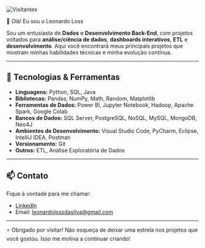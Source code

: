 ![Visitantes](https://komarev.com/ghpvc/?username=leonardoloss&label=Visualizações&color=0e75b6&style=flat)

👋 Olá! Eu sou o Leonardo Loss

Sou um entusiasta de **Dados** e **Desenvolvimento Back-End**, com projetos voltados para **análise/ciência de dados**, **dashboards interativos**, **ETL** e **desenvolvimento**. Aqui você encontrará meus principais projetos que mostram minhas habilidades técnicas e minha evolução contínua.

---

## 🧰 Tecnologias & Ferramentas

- **Linguagens:** Python, SQL, Java
- **Bibliotecas:** Pandas, NumPy, Math, Random, Matplotlib
- **Ferramentas de Dados:** Power BI, Jupyter Notebook, Hadoop, Apache Spark, Google Colab
- **Bancos de Dados:** SQL Server, PostgreSQL, NoSQL, MySQL, MongoDB, Neo4J 
- **Ambientes de Desenvolvimento:** Visual Studio Code, PyCharm, Eclipse, IntelliJ IDEA, Postman
- **Versionamento:** Git
- **Outros:** ETL, Análise Exploratória de Dados

---

## 📫 Contato

Fique à vontade para me chamar:

- [LinkedIn](https://www.linkedin.com/in/leonardoloss/)
- Email: leonardolossdasilva@gmail.com

---

⭐ Obrigado por visitar! Não esqueça de deixar uma estrela nos projetos que você gostou. Isso me motiva a continuar criando!
